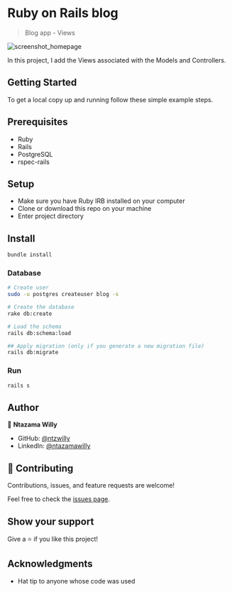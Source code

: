# Ruby on Rails blog

> Blog app - Views

![screenshot_homepage](https://user-images.githubusercontent.com/9049260/150173787-79a4b72c-c513-4747-8dc8-67fb4fbd3d1c.png)

In this project, I add the Views associated with the Models and Controllers.
## Getting Started

To get a local copy up and running follow these simple example steps.

## Prerequisites
  - Ruby
  - Rails
  - PostgreSQL
  - rspec-rails

## Setup

- Make sure you have Ruby IRB installed on your computer
- Clone or download this repo on your machine
- Enter project directory
## Install

```sh
bundle install
```

### Database

```sh
# Create user
sudo -u postgres createuser blog -s

# Create the database
rake db:create

# Load the schema
rails db:schema:load

## Apply migration (only if you generate a new migration file)
rails db:migrate
```
### Run

```sh
rails s
```
## Author

👤 **Ntazama Willy**

- GitHub: [@ntzwilly](https://github.com/ntzwilly)
- LinkedIn: [@ntazamawilly](https://linkedin.com/in/ntazama-willy-b676b7aa)

## 🤝 Contributing

Contributions, issues, and feature requests are welcome!

Feel free to check the [issues page](../../issues/).

## Show your support

Give a ⭐️ if you like this project!

## Acknowledgments

- Hat tip to anyone whose code was used